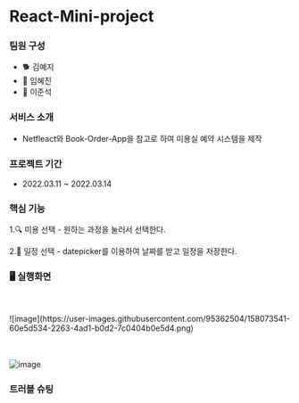 # React-Mini-project

### 팀원 구성
  - 🐕 김예지
  - 🐣 임혜진
  - 🐹 이준석

### 서비스 소개
- Netfleact와 Book-Order-App을 참고로 하여 미용실 예약 시스템을 제작


### 프로젝트 기간
- 2022.03.11 ~ 2022.03.14


### 핵심 기능
  1.🔍 미용 선택 - 원하는 과정을 눌러서 선택한다.
  
  2.📖 일정 선택 - datepicker를 이용하여 날짜를 받고 일정을 저장한다.


### 🖥 실행화면 

 <main page><br><br>
![image](https://user-images.githubusercontent.com/95362504/158073541-60e5d534-2263-4ad1-b0d2-7c0404b0e5d4.png)



 <modal page><br><br>
![image](https://user-images.githubusercontent.com/95362504/158073581-0122e6d3-f32a-4cc5-88d0-658adf623cfe.png)


### 트러블 슈팅
 
